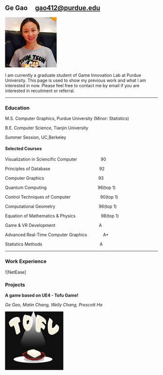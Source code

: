 ## Ge Gao                       gao412@purdue.edu
![fay067](gao.jpg)  

I am currently a graduate student of Game Innovation Lab at Purdue University. This page is used to show my previous work and what I am interested in now. Please feel free to contact me by email if you are interested in recuitment or referral.


-----------------------------------------------------------------------------------------------
### Education

M.S. Computer Graphics, Purdue University (Minor: Statistics)

B.E. Computer Science, Tianjin University

Summer Session, UC,Berkeley

#### Selected Courses

Visualization in Sciencific Computer &emsp;&emsp;&emsp;&emsp;&emsp; 90

Principles of Database &emsp;&emsp;&emsp;&emsp;&emsp;&emsp;&emsp;&emsp;&emsp;&emsp;&emsp; 92

Computer Graphics &emsp;&emsp;&emsp;&emsp;&emsp;&emsp;&emsp;&emsp;&emsp;&emsp;&emsp;&emsp;&ensp;93

Quantum Computing &emsp;&emsp;&emsp;&emsp;&emsp;&emsp;&emsp;&emsp;&emsp;&emsp;&emsp;&ensp; 96(top 1)

Control Techniques of Computer&emsp;&emsp;&emsp;&emsp;&emsp;&emsp;&emsp;90(top 1)

Computational Geometry&emsp;&emsp;&emsp;&emsp;&emsp;&emsp;&emsp;&emsp;&emsp;&emsp; 96(top 1)

Equation of Mathematics & Physics&emsp;&emsp;&emsp;&emsp;&emsp;&emsp;98(top 1)

Game & VR Development&emsp;&emsp;&emsp;&emsp;&emsp;&emsp;&emsp;&emsp;&emsp;&emsp; A

Advanced Real-Time Computer Graphics &emsp;&emsp;&emsp;&ensp;A+

Statistics Methods &emsp;&emsp;&emsp;&emsp;&emsp;&emsp;&emsp;&emsp;&emsp;&emsp;&emsp;&emsp;&emsp; A

-----------------------------------------------------------------------------------------------
### Work Experience
![NetEase]

### Projects
 
**A game based on UE4 - Tofu Game!**

*Ge Gao, Matin Chang, Welly Chang, Prescott Ha*

![fay067](TofuGame.png)  



